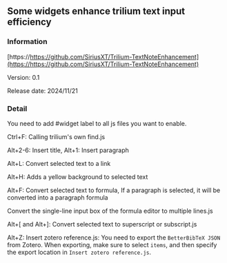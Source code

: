 ## Some widgets enhance trilium text input efficiency

### Information

[https://https://github.com/SiriusXT/Trilium-TextNoteEnhancement](https://https://github.com/SiriusXT/Trilium-TextNoteEnhancement)

Version: 0.1

Release date: 2024/11/21

### Detail
You need to add #widget label to all js files you want to enable.

Ctrl+F: Calling trilium's own find.js

Alt+2-6: Insert title, Alt+1: Insert paragraph

Alt+L: Convert selected text to a link

Alt+H: Adds a yellow background to selected text

Alt+F: Convert selected text to formula, If a paragraph is selected, it will be converted into a paragraph formula

Convert the single-line input box of the formula editor to multiple lines.js

Alt+\[ and Alt+\]: Convert selected text to superscript or subscript.js

Alt+Z: Insert zotero reference.js: You need to export the `BetterBibTeX JSON` from Zotero. When exporting, make sure to select `items`, and then specify the export location in `Insert zotero reference.js`.